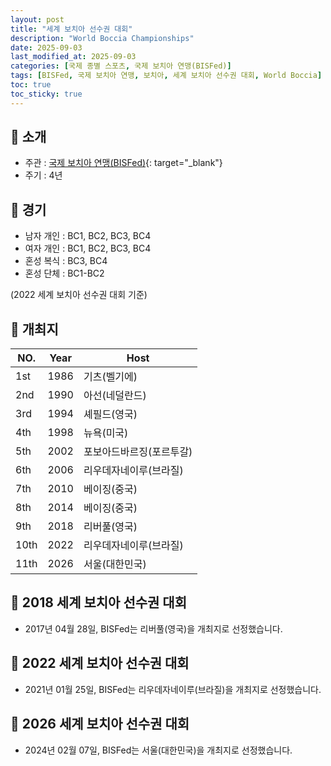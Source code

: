 ```yaml
---
layout: post
title: "세계 보치아 선수권 대회"
description: "World Boccia Championships"
date: 2025-09-03
last_modified_at: 2025-09-03
categories: [국제 종별 스포츠, 국제 보치아 연맹(BISFed)]
tags: [BISFed, 국제 보치아 연맹, 보치아, 세계 보치아 선수권 대회, World Boccia]
toc: true
toc_sticky: true
---
```

## 📜 소개
* 주관 : [국제 보치아 연맹(BISFed)](https://www.worldboccia.com/){: target="_blank"}
* 주기 : 4년

## 📜 경기
* 남자 개인 : BC1, BC2, BC3, BC4
* 여자 개인 : BC1, BC2, BC3, BC4
* 혼성 복식 : BC3, BC4
* 혼성 단체 : BC1-BC2

(2022 세계 보치아 선수권 대회 기준)

## 📜 개최지

<html>
    <head>
        <meta charset="UTF-8">
    </head>
    <body>
        <table>
            <thead>
                <tr class="header-row">
                    <th class="col-no">NO.</th>
                    <th class="col-year">Year</th>
                    <th class="col-host">Host</th>
                </tr>
            </thead>
            <tbody>
                <tr>
                    <td>1st</td>
                    <td>1986</td>
                    <td>기츠(벨기에)</td>
                </tr>
                <tr>
                    <td>2nd</td>
                    <td>1990</td>
                    <td>아선(네덜란드)</td>
                </tr>
                <tr>
                    <td>3rd</td>
                    <td>1994</td>
                    <td>셰필드(영국)</td>
                </tr>
                <tr>
                    <td>4th</td>
                    <td>1998</td>
                    <td>뉴욕(미국)</td>
                </tr>
                <tr>
                    <td>5th</td>
                    <td>2002</td>
                    <td>포보아드바르징(포르투갈)</td>
                </tr>
                <tr>
                    <td>6th</td>
                    <td>2006</td>
                    <td>리우데자네이루(브라질)</td>
                </tr>
                <tr>
                    <td>7th</td>
                    <td>2010</td>
                    <td>베이징(중국)</td>
                </tr>
                <tr>
                    <td>8th</td>
                    <td>2014</td>
                    <td>베이징(중국)</td>
                </tr>
                <tr>
                    <td>9th</td>
                    <td>2018</td>
                    <td>리버풀(영국)</td>
                </tr>
                <tr>
                    <td>10th</td>
                    <td>2022</td>
                    <td>리우데자네이루(브라질)</td>
                </tr>
                <tr class="korea-host-bg">
                    <td><span class="korea-host">11th</span></td>
                    <td><span class="korea-host">2026</span></td>
                    <td><span class="korea-host">서울(대한민국)</span></td>
                </tr>
            </tbody>
        </table>
    </body>
</html>

## 📜 2018 세계 보치아 선수권 대회
* 2017년 04월 28일, BISFed는 <span class="foreign-host">리버풀(영국)</span>을 개최지로 선정했습니다.

## 📜 2022 세계 보치아 선수권 대회
* 2021년 01월 25일, BISFed는 <span class="foreign-host">리우데자네이루(브라질)</span>을 개최지로 선정했습니다.

## 📜 2026 세계 보치아 선수권 대회
* 2024년 02월 07일, BISFed는 <span class="korea-host">서울(대한민국)</span>을 개최지로 선정했습니다.
